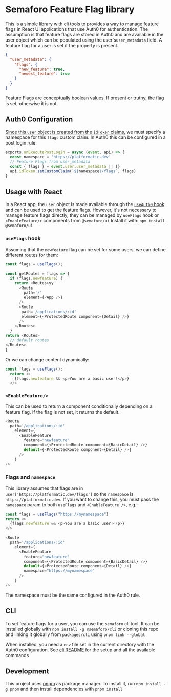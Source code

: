 # Semaforo Feature Flag library

This is a simple library with cli tools to provides a way to manage feature flags in React UI applications that use Auth0 for authentication.
The assumption is that feature flags are stored in Auth0 and are available in the user object which can be populated using the user's`user_metadata` field.
A feature flag for a user is set if the property is present.

```json
{
  "user_metadata": {
    "flags": {
      "new_feature": true,
      "newest_feature": true
    }
  }
}
```
Feature Flags are conceptually boolean values. If present or truthy, the flag is set, otherwise it is not.

## Auth0 Configuration

[Since this `user` object is created from the `idToken` claims](https://community.auth0.com/t/how-do-i-get-user-metadata-in-the-login/71465), we must specify a namespace for this `flags` custom claim.
In Auth0 this can be configured in a post login rule:

```js
exports.onExecutePostLogin = async (event, api) => {
  const namespace = 'https://platformatic.dev'  
  // Feature Flags from user_metadata
  const { flags } = event.user.user_metadata || {}
  api.idToken.setCustomClaim(`${namespace}/flags`, flags)
}
```
## Usage with React

In a React app, the `user` object is made available through the [`useAuth0` hook](https://auth0.github.io/auth0-react/functions/useAuth0.html) and can be used to get the feature flags.
However, it's not necessary to manage feature flags directly, they can be managed by `useFlags` hook or `<EnableFeature/>` components from `@semaforo/ui`
Install it with: `npm install @semaforo/ui`


### `useFlags` hook
Assuming that the `newfeature` flag can be set for some users, we can define different routes for them:

```js
const flags = useFlags();

const getRoutes = flags => {
  if (flags.newfeature) {
    return <Routes>yy
      <Route
        path='/'
        element={<App />}
      />
      <Route
       path='/applications/:id'
       element={<ProtectedRoute component={Detail} />}
      />
    </Routes>
  } 
return <Routes> 
  // default routes
</Routes>
}
```
Or we can change content dynamically:


```js
const flags = useFlags();
  return <>
    {flags.newfeature && <p>You are a basic user!</p>}
  </>
``` 

### `<EnableFeature/>`
This can be used to return a component conditionally depending on a feature flag. If the flag is not set, it returns the default.

```js
<Route
  path='/applications/:id'
    element={
      <EnableFeature
        feature="newfeature"
        component={<ProtectedRoute component={BasicDetail} />}
        default={<ProtectedRoute component={Detail} />}
      />
    }
/>
```

### Flags and `namespace`
This library assumes that flags are in `user['https://platformatic.dev/flags']` so the `namespace` is `https://platformatic.dev`. If you want to change this, you must pass the `namespace` param to both `useFlags` and `<EnableFeature />`, e.g.:

```js
const flags = useFlags("https://mynamespace")
return <>
  {flags.newfeature && <p>You are a basic user!</p>}
</>
```

```js
<Route
  path='/applications/:id'
    element={
      <EnableFeature
        feature="newfeature"
        component={<ProtectedRoute component={BasicDetail} />}
        default={<ProtectedRoute component={Detail} />}
        namespace="https://mynamespace"
      />
    }
/>
```
The namespace must be the same configured in the Auth0 rule.

## CLI
To set feature flags for a user, you can use the `semaforo` cli tool. It can be installed globally with `npm install -g @semaforo/cli` or cloning this repo and linking it globally from `packages/cli` using `pnpm link --global`

When installed, you need a `env` file set in the current directory with the Auth0 configuration. See [cli README](packages/cli/README.md) for the setup and all the available commands

## Development
This project uses [pnpm](https://pnpm.io/) as package manager. To install it, run `npm install -g pnpm` and then install dependencies with `pnpm install`

